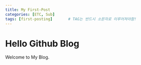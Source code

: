 ```yaml
---
title: My First-Post
categories: [ETC, Sub]
tags: [first-posting]		# TAG는 반드시 소문자로 이루어져야함!
---
```


# Hello Github Blog

Welcome to My Blog.